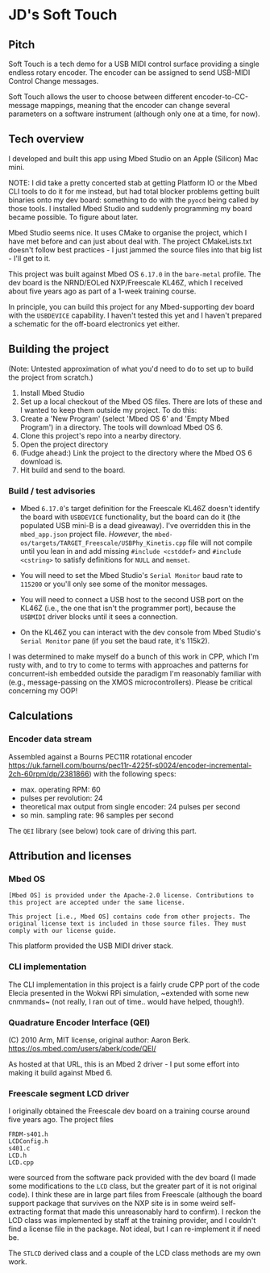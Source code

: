 # JD's Soft Touch 

## Pitch

Soft Touch is a tech demo for a USB MIDI control surface providing a single endless rotary encoder. The encoder can be assigned to send USB-MIDI Control Change messages.

Soft Touch allows the user to choose between different encoder-to-CC-message mappings, meaning that the encoder can change several parameters on a software instrument (although only one at a time, for now).

## Tech overview 

I developed and built this app using Mbed Studio on an Apple (Silicon) Mac mini. 

NOTE: I did take a pretty concerted stab at getting Platform IO or the Mbed CLI tools to do it for me instead, but had total blocker problems getting built binaries onto my dev board: something to do with the  `pyocd` being called by those tools. I installed Mbed Studio and suddenly programming my board became possible. To figure about later. 

Mbed Studio seems nice. It uses CMake to organise the project, which I have met before and can just about deal with. The project CMakeLists.txt doesn't follow best practices - I just jammed the source files into that big list - I'll get to it.

This project was built against Mbed OS `6.17.0` in the `bare-metal` profile. The dev board is the NRND/EOLed NXP/Freescale KL46Z, which I received about five years ago as part of a 1-week training course.

In principle, you can build this project for any Mbed-supporting dev board with the `USBDEVICE` capability. I haven't tested this yet and I haven't prepared a schematic for the off-board electronics yet either. 

## Building the project

(Note: Untested approximation of what you'd need to do to set up to build the project from scratch.)

1. Install Mbed Studio 
2. Set up a local checkout of the Mbed OS files. There are lots of these and I wanted to keep them outside my project. To do this: 
3. Create a 'New Program' (select 'Mbed OS 6' and 'Empty Mbed Program') in a directory. The tools will download Mbed OS 6.
4. Clone this project's repo into a nearby directory. 
5. Open the project directory 
6. (Fudge ahead:) Link the project to the directory where the Mbed OS 6 download is.
7. Hit build and send to the board. 

### Build / test advisories  

* Mbed `6.17.0`'s target definition for the Freescale KL46Z doesn't identify the board with `USBDEVICE` functionality, but the board can do it (the populated USB mini-B is a dead giveaway). I've overridden this in the `mbed_app.json` project file. 
*However*, the `mbed-os/targets/TARGET_Freescale/USBPhy_Kinetis.cpp` file will not compile until you lean in and add missing `#include <cstddef>` and `#include <cstring>` to satisfy definitions for `NULL` and `memset`.

* You will need to set the Mbed Studio's `Serial Monitor` baud rate to `115200` or you'll only see some of the monitor messages.

* You will need to connect a USB host to the second USB port on the KL46Z (i.e., the one that isn't the programmer port), because the `USBMIDI` driver blocks until it sees a connection.

* On the KL46Z you can interact with the dev console from Mbed Studio's `Serial Monitor` pane (if you set the baud rate, it's 115k2). 

I was determined to make myself do a bunch of this work in CPP, which I'm rusty with, and to try to come to terms with approaches and patterns for concurrent-ish embedded outside the paradigm I'm reasonably familiar with (e.g., message-passing on the XMOS microcontrollers). Please be critical concerning my OOP!

## Calculations

### Encoder data stream 
Assembled against a Bourns PEC11R rotational encoder https://uk.farnell.com/bourns/pec11r-4225f-s0024/encoder-incremental-2ch-60rpm/dp/2381866) with the following specs:

* max. operating RPM: 60
* pulses per revolution: 24
* theoretical max output from single encoder: 24 pulses per second 
* so min. sampling rate: 96 samples per second

The `QEI` library (see below) took care of driving this part. 

## Attribution and licenses

### Mbed OS

```
[Mbed OS] is provided under the Apache-2.0 license. Contributions to this project are accepted under the same license. 

This project [i.e., Mbed OS] contains code from other projects. The original license text is included in those source files. They must comply with our license guide.
```

This platform provided the USB MIDI driver stack.

### CLI implementation

The CLI implementation in this project is a fairly crude CPP port of the code Elecia presented in the Wokwi RPi simulation, ~extended with some new cnmmands~ (not really, I ran out of time.. would have helped, though!).

### Quadrature Encoder Interface (QEI)

(C) 2010 Arm, MIT license, original author: Aaron Berk. https://os.mbed.com/users/aberk/code/QEI/

As hosted at that URL, this is an Mbed 2 driver - I put some effort into making it build against Mbed 6.

### Freescale segment LCD driver 

I originally obtained the Freescale dev board on a training course around five years ago. The project files 

```
FRDM-s401.h 
LCDConfig.h 
s401.c 
LCD.h 
LCD.cpp
```

were sourced from the software pack provided with the dev board (I made some modifications to the `LCD` class, but the greater part of it is not original code). I think these are in large part files from Freescale (although the board support package that survives on the NXP site is in some weird self-extracting format that made this unreasonably hard to confirm). I reckon the LCD class was implemented by staff at the training provider, and I couldn't find a license file in the package. Not ideal, but I can re-implement it if need be. 

The `STLCD` derived class and a couple of the LCD class methods are my own work.

